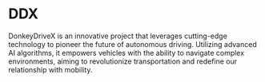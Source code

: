 # DDX
DonkeyDriveX is an innovative project that leverages cutting-edge technology to pioneer the future of autonomous driving. Utilizing advanced AI algorithms, it empowers vehicles with the ability to navigate complex environments, aiming to revolutionize transportation and redefine our relationship with mobility. 
